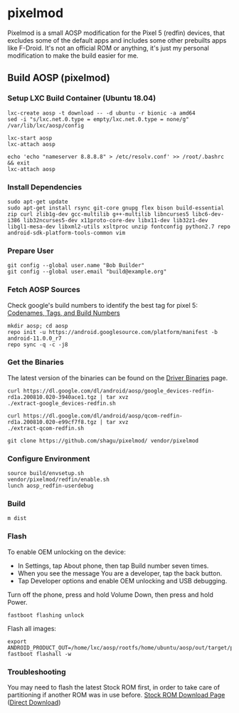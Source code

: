 # pixelmod

Pixelmod is a small AOSP modification for the Pixel 5 (redfin) devices, that excludes some of the default apps and includes some other prebuilts apps like F-Droid.
It's not an official ROM or anything, it's just my personal modification to make the build easier for me.

## Build AOSP (pixelmod)

### Setup LXC Build Container (Ubuntu 18.04)

    lxc-create aosp -t download -- -d ubuntu -r bionic -a amd64
    sed -i "s/lxc.net.0.type = empty/lxc.net.0.type = none/g" /var/lib/lxc/aosp/config

    lxc-start aosp
    lxc-attach aosp

    echo 'echo "nameserver 8.8.8.8" > /etc/resolv.conf' >> /root/.bashrc && exit
    lxc-attach aosp

### Install Dependencies

    sudo apt-get update
    sudo apt-get install rsync git-core gnupg flex bison build-essential zip curl zlib1g-dev gcc-multilib g++-multilib libncurses5 libc6-dev-i386 lib32ncurses5-dev x11proto-core-dev libx11-dev lib32z1-dev libgl1-mesa-dev libxml2-utils xsltproc unzip fontconfig python2.7 repo android-sdk-platform-tools-common vim

### Prepare User

    git config --global user.name "Bob Builder"
    git config --global user.email "build@example.org"

### Fetch AOSP Sources

Check google's build numbers to identify the best tag for pixel 5: [Codenames, Tags, and Build Numbers](https://source.android.com/setup/start/build-numbers)

    mkdir aosp; cd aosp
    repo init -u https://android.googlesource.com/platform/manifest -b android-11.0.0_r7
    repo sync -q -c -j8

### Get the Binaries

The latest version of the binaries can be found on the [Driver Binaries](https://developers.google.com/android/drivers) page.

    curl https://dl.google.com/dl/android/aosp/google_devices-redfin-rd1a.200810.020-3940ace1.tgz | tar xvz
    ./extract-google_devices-redfin.sh

    curl https://dl.google.com/dl/android/aosp/qcom-redfin-rd1a.200810.020-e99cf7f8.tgz | tar xvz
    ./extract-qcom-redfin.sh

    git clone https://github.com/shagu/pixelmod/ vendor/pixelmod


### Configure Environment

    source build/envsetup.sh
    vendor/pixelmod/redfin/enable.sh
    lunch aosp_redfin-userdebug

### Build

    m dist

### Flash

To enable OEM unlocking on the device:
  - In Settings, tap About phone, then tap Build number seven times.
  - When you see the message You are a developer, tap the back button.
  - Tap Developer options and enable OEM unlocking and USB debugging.

Turn off the phone, press and hold Volume Down, then press and hold Power.

    fastboot flashing unlock

Flash all images:

    export ANDROID_PRODUCT_OUT=/home/lxc/aosp/rootfs/home/ubuntu/aosp/out/target/product/redfin
    fastboot flashall -w

### Troubleshooting
You may need to flash the latest Stock ROM first, in order to take care of partitioning if another ROM was in use before.
[Stock ROM Download Page](https://developers.google.com/android/images) ([Direct Download](https://dl.google.com/dl/android/aosp/redfin-rd1a.200810.020-factory-c3ea1715.zip))

